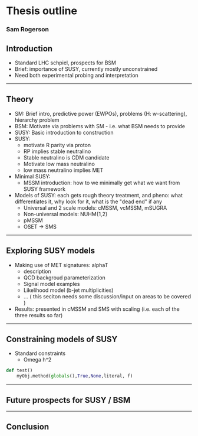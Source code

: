 # Thesis outline

### Sam Rogerson

## Introduction

- Standard LHC schpiel, prospects for BSM
- Brief: importance of SUSY, currently mostly unconstrained
- Need both experimental probing and interpretation


---

## Theory

- SM: Brief intro, predictive power (EWPOs), problems (H: w-scattering),
  hierarchy problem
- BSM: Motivate via problems with SM - i.e. what BSM needs to provide
- SUSY: Basic introduction to construction
- SUSY:
    * motivate R parity via proton
    * RP implies stable neutralino
    * Stable neutralino is CDM candidate
    * Motivate low mass neutralino
    * low mass neutralino implies MET
- Minimal SUSY:
    * MSSM introduction: how to we minimally get what we want from SUSY
      framework
- Models of SUSY: each gets rough theory treatment, and pheno: what
  differentiates it, why look for it, what is the "dead end" if any
    * Universal and 2 scale models: cMSSM, vcMSSM, mSUGRA
    * Non-universal models: NUHM{1,2}
    * pMSSM
    * OSET -> SMS


---

## Exploring SUSY models

- Making use of MET signatures: alphaT
    * description
    * QCD backgroud parameterization
    * Signal model examples
    * Likelihood model (b-jet multiplicities)
    * ... ( this seciton needs some discussion/input on areas to be covered )
- Results: presented in cMSSM and SMS with scaling (i.e. each of the three
  results so far)


---

## Constraining models of SUSY

- Standard constraints
    * Omega h^2


```python
def test()
    myObj.method(globals(),True,None,literal, f)
```

---

## Future prospects for SUSY / BSM


---

## Conclusion
